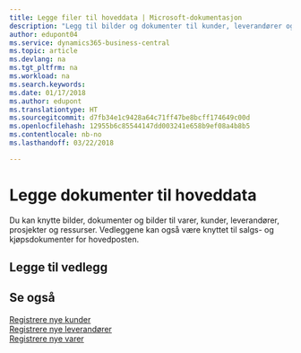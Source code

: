 ```yaml
---
title: Legge filer til hoveddata | Microsoft-dokumentasjon
description: "Legg til bilder og dokumenter til kunder, leverandører og andre hovedposter, og la disse knyttes til fakturaer også."
author: edupont04
ms.service: dynamics365-business-central
ms.topic: article
ms.devlang: na
ms.tgt_pltfrm: na
ms.workload: na
ms.search.keywords: 
ms.date: 01/17/2018
ms.author: edupont
ms.translationtype: HT
ms.sourcegitcommit: d7fb34e1c9428a64c71ff47be8bcff174649c00d
ms.openlocfilehash: 12955b6c85544147dd003241e658b9ef08a4b8b5
ms.contentlocale: nb-no
ms.lasthandoff: 03/22/2018

---
```

# <a name="attaching-documents-to-master-data"></a>Legge dokumenter til hoveddata
Du kan knytte bilder, dokumenter og bilder til varer, kunder, leverandører, prosjekter og ressurser. Vedleggene kan også være knyttet til salgs- og kjøpsdokumenter for hovedposten.  

## <a name="adding-attachments"></a>Legge til vedlegg


## <a name="see-also"></a>Se også
[Registrere nye kunder](sales-how-register-new-customers.md)  
[Registrere nye leverandører](purchasing-how-register-new-vendors.md)  
[Registrere nye varer](inventory-how-register-new-items.md)  

